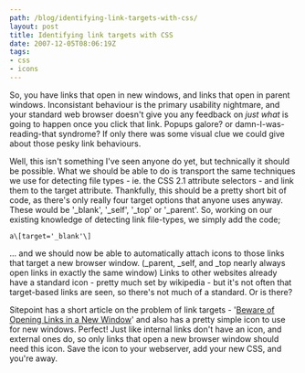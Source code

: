 ```yaml
---
path: /blog/identifying-link-targets-with-css/
layout: post
title: Identifying link targets with CSS
date: 2007-12-05T08:06:19Z
tags:
- css
- icons
---
```


So, you have links that open in new windows, and links that open in parent windows. Inconsistant behaviour is the primary usability nightmare, and your standard web browser doesn't give you any feedback on _just what_ is going to happen once you click that link. Popups galore? or damn-I-was-reading-that syndrome? If only there was some visual clue we could give about those pesky link behaviours.

Well, this isn't something I've seen anyone do yet, but technically it should be possible. What we should be able to do is transport the same techniques we use for detecting file types - ie. the CSS 2.1 attribute selectors - and link them to the target attribute. Thankfully, this should be a pretty short bit of code, as there's only really four target options that anyone uses anyway. These would be '\_blank', '\_self', '\_top' or '\_parent'. So, working on our existing knowledge of detecting link file-types, we simply add the code;

    a\[target='_blank'\]

... and we should now be able to automatically attach icons to those links that target a new browser window. (\_parent, \_self, and _top nearly always open links in exactly the same window) Links to other websites already have a standard icon - pretty much set by wikipedia - but it's not often that target-based links are seen, so there's not much of a standard. Or is there?

Sitepoint has a short article on the problem of link targets - '[Beware of Opening Links in a New Window](http://www.sitepoint.com/article/beware-opening-links-new-window "Open link in a new window")' and also has a pretty simple icon to use for new windows. Perfect! Just like internal links don't have an icon, and external ones do, so only links that open a new browser window should need this icon. Save the icon to your webserver, add your new CSS, and you're away.